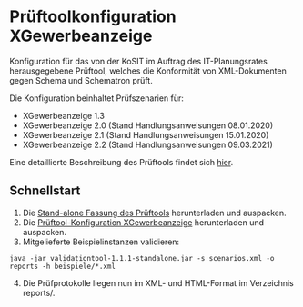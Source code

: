 # Prüftoolkonfiguration XGewerbeanzeige

Konfiguration für das von der KoSIT im Auftrag des IT-Planungsrates herausgegebene Prüftool, 
welches die Konformität von XML-Dokumenten gegen Schema und Schematron prüft.

Die Konfiguration beinhaltet Prüfszenarien für:

 * XGewerbeanzeige 1.3
 * XGewerbeanzeige 2.0 (Stand Handlungsanweisungen 08.01.2020)
 * XGewerbeanzeige 2.1 (Stand Handlungsanweisungen 15.01.2020)
 * XGewerbeanzeige 2.2 (Stand Handlungsanweisungen 09.03.2021)

Eine detaillierte Beschreibung des Prüftools findet sich [hier](https://github.com/itplr-kosit/validator). 

## Schnellstart

1. Die [Stand-alone Fassung des
Prüftools](https://github.com/itplr-kosit/validator/releases/download/v1.1.1/validationtool-1.1.1.zip)  herunterladen und
auspacken.
2. Die [Prüftool-Konfiguration XGewerbeanzeige](https://github.com/itplr-kosit/validator-configuration-xgewerbeanzeige/releases/download/release-2021-03-09/validator-configuration-xgewerbeanzeige_2021-03-09.zip) herunterladen und auspacken.
3. Mitgelieferte Beispielinstanzen validieren:
```
java -jar validationtool-1.1.1-standalone.jar -s scenarios.xml -o reports -h beispiele/*.xml
```
4. Die Prüfprotokolle liegen nun im XML- und HTML-Format im Verzeichnis reports/.
